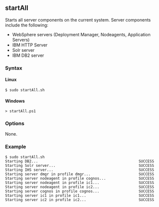 ## startAll

Starts all server components on the current system. Server components include the following:

- WebSphere servers (Deployment Manager, Nodeagents, Application Servers)
- IBM HTTP Server
- Solr server
- IBM DB2 server

### Syntax

#### Linux

```Shell
$ sudo startAll.sh
```

#### Windows

```Shell
> startAll.ps1
```

### Options

None.

### Example

```Shell
$ sudo startAll.sh
Starting DB2...                                              SUCCESS
Starting Solr server...                                      SUCCESS
Starting IHS server...                                       SUCCESS
Starting server dmgr in profile dmgr...                      SUCCESS
Starting server nodeagent in profile cognos...               SUCCESS
Starting server nodeagent in profile ic1...                  SUCCESS
Starting server nodeagent in profile ic2...                  SUCCESS
Starting server cognos in profile cognos...                  SUCCESS
Starting server ic1 in profile ic1...                        SUCCESS
Starting server ic2 in profile ic2...                        SUCCESS
```